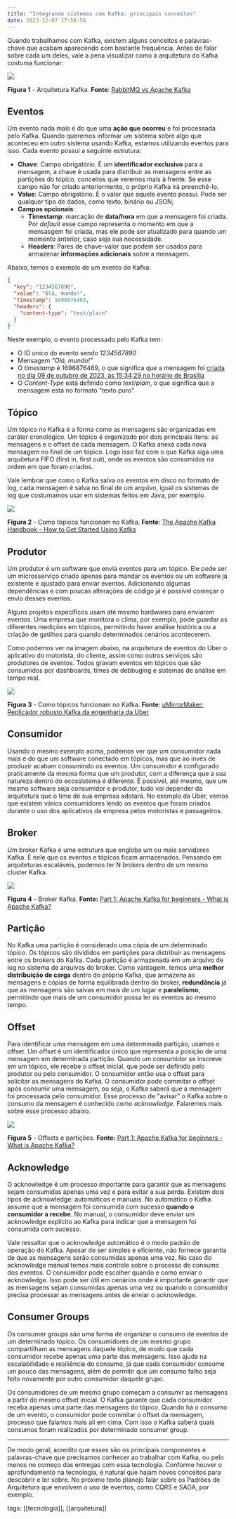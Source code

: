 ```yaml
---
title: "Integrando sistemas com Kafka: principais conceitos"
date: 2023-12-07 17:58:56
---
```


Quando trabalhamos com Kafka, existem alguns conceitos e palavras-chave que acabam aparecendo com bastante frequência. Antes de falar sobre cada um deles, vale a pena visualizar como a arquitetura do Kafka costuma funcionar:


![](https://sgitario.github.io/images/kafka_concepts_1.png)

**Figura 1** - Arquitetura Kafka. **Fonte**: [RabbitMQ vs Apache Kafka](https://sgitario.github.io/rabbitmq_vs_kafka/)

## Eventos
Um evento nada mais é do que uma **ação que ocorreu** e foi processada pelo Kafka. Quando queremos informar um sistema sobre algo que aconteceu em outro sistema usando Kafka, estamos utilizando eventos para isso. Cada evento possui a seguinte estrutura:

* **Chave**: Campo obrigatório. É um **identificador exclusivo** para a mensagem, a chave é usada para distribuir as mensagens entre as partições do tópico, conceitos que veremos mais à frente. Se esse campo não for criado anteriormente, o próprio Kafka irá preenchê-lo.
* **Value**: Campo obrigatório. É o valor que aquele evento possui. Pode ser qualquer tipo de dados, como texto, binário ou JSON;
* **Campos opcionais**:
	* **Timestamp**: marcação de **data/hora** em que a mensagem foi criada. Por *default* esse campo representa o momento em que a mensasgem foi criada, mas ele pode ser atualizado para quando um momento anterior, caso seja sua necessidade. 
	*  **Headers**: Pares de chave-valor que podem ser usados para armazenar **informações adicionais** sobre a mensagem.

Abaixo, temos o exemplo de um evento do Kafka:

```json
{
  "key": "1234567890",
  "value": "Olá, mundo!",
  "timestamp": 1696876469,
  "headers": {
    "content-type": "text/plain"
  }
}
```

Neste exemplo, o evento processado pelo Kafka tem:

* O ID único do evento sendo *1234567890*
* Mensagem *"Olá, mundo!"*
* O *timestamp* é 1696876469, o que significa que a mensagem foi [criada no dia 09 de outubro de 2023, às 15:34:29 no horário de Brasília](https://www.unixtimestamp.com)
* O *Content-Type* está definido como *text/plain*, o que significa que a mensagem está no formato "texto puro" 

## Tópico
Um tópico no Kafka é a forma como as mensagens são organizadas em caráter cronológico. Um tópico é organizado por dois principais itens: as mensagens e o offset de cada mensagem. O Kafka anexa cada nova mensagem no final de um tópico. Logo isso faz com o que Kafka siga uma arquitetura FIFO (first in, first out), onde os eventos são consumidos na ordem em que foram criados. 

Vale lembrar que como o Kafka salva os eventos em disco no formato de log, cada mensagem é salva no final de um arquivo, igual os sistemas de log que costumamos usar em sistemas feitos em Java, por exemplo. 

![](https://www.freecodecamp.org/news/content/images/2023/01/topic.PNG)

**Figura 2** - Como tópicos funcionam no Kafka. **Fonte**: [The Apache Kafka Handbook – How to Get Started Using Kafka](https://www.freecodecamp.org/news/apache-kafka-handbook/#event-messages-in-kafka)

## Produtor

Um produtor é um software que envia eventos para um tópico. Ele pode ser um microsserviço criado apenas para mandar os eventos ou um software já existente e ajustado para enviar eventos. Adicionando algumas dependências e com poucas alterações de código já é possível começar o envio desses eventos.

Alguns projetos específicos usam até mesmo hardwares para enviarem eventos. Uma empresa que monitora o clima, por exemplo, pode guardar as diferentes medições em tópicos, permitindo haver análise histórica ou a criação de gatilhos para quando determinados cenários acontecerem. 

Como podemos ver na imagem abaixo, na arquitetura de eventos do Uber o aplicativo do motorista, do cliente, assim como outros serviços são produtores de eventos. Todos gravam eventos em tópicos que são consumidos por dashboards, times de debbuging e sistemas de análise em tempo real.

![](https://static.imasters.com.br/wp-content/uploads/2016/08/uber-1.png)

**Figura 3** - Como tópicos funcionam no Kafka. **Fonte**: [uMirrorMaker: Replicador robusto Kafka da engenharia da Uber](https://imasters.com.br/analytics/umirrormaker-replicator-robusto-kafka-da-engenharia-da-uber)

## Consumidor

Usando o mesmo exemplo acima, podemos ver que um consumidor nada mais é do que um software conectado em tópicos, mas que ao invés de produzir acabam consumindo os eventos. Um consumidor é configurado praticamente da mesma forma que um produtor, com a diferença que a sua natureza dentro do ecossistema é diferente. É possível, até mesmo, que um mesmo software seja consumidor e produtor, tudo vai depender da arquitetura que o time de sua empresa adotará. No exemplo da Uber, vemos que existem vários consumidores lendo os eventos que foram criados durante o uso dos aplicativos da empresa pelos motoristas e passageiros.

## Broker

Um broker Kafka é uma estrutura que engloba um ou mais servidores Kafka. É nele que os eventos e tópicos ficam armazenados. Pensando em arquiteturas escaláveis, podemos ter N brokers dentro de um mesmo cluster Kafka. 

![](https://www.cloudkarafka.com/img/blog/kafka-broker-beginner.png)

**Figura 4** - Broker Kafka. **Fonte:** [Part 1: Apache Kafka for beginners - What is Apache Kafka?](https://www.cloudkarafka.com/img/blog/kafka-broker-beginner.png)


## Partição
No Kafka uma partição é considerado uma cópia de um determinado tópico. Os tópicos são divididos em partições para distribuir as mensagens entre os brokers do Kafka. Cada partição é armazenada em um arquivo de log no sistema de arquivos do broker. Como vantagem, temos uma **melhor distribuição de carga** dentro do próprio Kafka, que armazena as mensagens e cópias de forma equilibrada dentro do broker, **redundância** já que as mensagens são salvas em mais de um lugar e **paralelismo**, permitindo que mais de um consumidor possa ler os eventos ao mesmo tempo.

## Offset 
Para identificar uma mensagem em uma determinada partição, usamos o offset. Um offset é um identificador único que representa a posição de uma mensagem em determinada partição. Quando um consumidor se inscreve em um tópico, ele recebe o offset inicial, que pode ser definido pelo produtor ou pelo consumidor. O consumidor então usa o offset para solicitar as mensagens do Kafka. O consumidor pode commitar o offset após consumir uma mensagem, ou seja, o Kafka saberá que a mensagem foi processada pelo consumidor. Esse processo de "avisar" o Kafka sobre o consumo da mensagem é conhecido como *acknowledge*. Falaremos mais sobre esse processo abaixo. 

![](https://www.cloudkarafka.com/img/blog/apache-kafka-partitions-topics.png)

**Figura 5** - Offsets e partições. **Fonte:** [Part 1: Apache Kafka for beginners - What is Apache Kafka?](https://www.cloudkarafka.com/img/blog/apache-kafka-partitions-topics.png)

## Acknowledge
O acknowledge é um processo importante para garantir que as mensagens sejam consumidas apenas uma vez e para evitar a sua perda. Existem dois tipos de acknowledge: automáticos e manuais. No automático o Kafka assume que a mensagem foi consumida com sucesso **quando o consumidor a recebe**. No manual, o consumidor deve enviar um acknowledge explícito ao Kafka para indicar que a mensagem foi consumida com sucesso.

Vale ressaltar que o acknowledge automático é o modo padrão de operação do Kafka. Apesar de ser simples e eficiente, não fornece garantia de que as mensagens serão consumidas apenas uma vez. No caso do acknowledge manual temos mais controle sobre o processo de consumo dos eventos. O consumidor pode escolher quando e como enviar o acknowledge. Isso pode ser útil em cenários onde é importante garantir que as mensagens sejam consumidas apenas uma vez ou quando o consumidor precisa processar as mensagens antes de enviar o acknowledge.

## Consumer Groups 

Os consumer groups são uma forma de organizar o consumo de eventos de um determinado tópico. Os consumidores de um mesmo grupo compartilham as mensagens daquele tópico, de modo que cada consumidor recebe apenas uma parte das mensagens. Isso ajuda na escalabilidade e resiliência do consumo, já que cada consumidor consome um pouco das mensagens, além de permitir que um consumo falho seja feito novamente por outro consumidor daquele grupo.

Os consumidores de um mesmo grupo começam a consumir as mensagens a partir do mesmo offset inicial. O Kafka garante que cada consumidor receba apenas uma parte das mensagens do tópico. Quando há o consumo de um evento, o consumidor pode commitar o offset da mensagem, processo que falamos mais ali em cima. Com isso o Kafka saberá quais consumos foram realizados por determinado consumer group. 

--- 

De modo geral, acredito que esses são os principais componentes e palavras-chave que precisamos conhecer ao trabalhar com Kafka, ou pelo menos no começo das entregas com essa tecnologia. Conforme houver o aprofundamento na tecnologia, é natural que hajam novos conceitos para descobrir e ler sobre. No próximo texto planejo falar sobre os Padrões de Arquitetura que envolvem o uso de eventos, como CQRS e SAGA, por exemplo. 


tags: [[tecnologia]], [[arquitetura]]